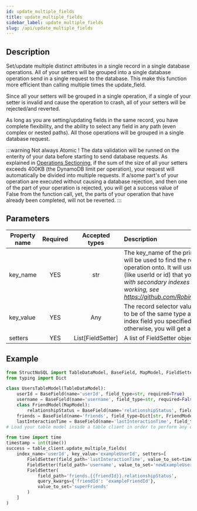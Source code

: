 ```yaml
---
id: update_multiple_fields
title: update_multiple_fields
sidebar_label: update_multiple_fields
slug: /api/update_multiple_fields
---
```


## Description
Set/update multiple distinct attributes in a single record in a single database operations. 
All of your setters will be grouped into a single database operation send in a single request to the database.
This make this function more efficient than calling multiple times the update_field.

Since all your setters will be grouped in a single operation, if a single of your setter is invalid and cause the 
operation to crash, all of your setters will be rejected/and reverted.

As long as you are setting/updating fields in the same record, you have complete flexibility, and the ability to select 
any field in any path (even complex or nested paths). All those operations will be grouped in a single database request.

:::warning Not always Atomic !
The data validation will be runned on the enterity of your data before starting to
send database requests. As explained in [Operations Sectioning](../advanced/operations_sectioning.md), if the sum of the 
size of all your setters exceeds 400KB (the DynamoDB limit per operation), your request will automatically be divided 
into multiple requests. If a/some part's of your operation are executed without causing a database rejection, and then 
one of the part of your operation is rejected, you will get a success value of False from the function call, yet, the 
parts of your operation that have already been completed, will not be reverted.
:::

## Parameters

| Property name | Required | Accepted types    | Description |
| ------------- | :------: | :---------------: | :---------- |
| key_name      | YES      | str               | The key\_name of the primary or secondary index that will be used to find the record you want to perform the operation onto. It will usually be the primary index field (like userId or id) that you defined. _Note : The selection with secondary indexes is still in Beta and not fully working, see https://github.com/Robinson04/StructNoSQL/issues/10_ |
| key_value     | YES      | Any               | The record selector value for your operation. Will need to be of the same type as the type you defined the index field you specified with the key_name parameter, otherwise, you will get a DataValidation error. |
| setters       | YES      | List[FieldSetter] | A list of FieldSetter object. See [FieldSetter](../api/FieldSetter.md) |

## Example

```python
from StructNoSQL import TableDataModel, BaseField, MapModel, FieldSetter
from typing import Dict

class UsersTableModel(TableDataModel):
    userId = BaseField(name='userId', field_type=str, required=True)
    username = BaseField(name='username', field_type=str, required=False)
    class FriendModel(MapModel):
        relationshipStatus = BaseField(name='relationshipStatus', field_type=str, required=False)
    friends = BaseField(name='friends', field_type=Dict[str, FriendModel], index_name='friendId', required=False)
    lastInteractionTime = BaseField(name='lastInteractionTime', field_type=int, required=False)
# Load your table model inside a table client in order to perform any operation

from time import time
timestamp = int(time())
success = table_client.update_multiple_fields(
    index_name='userId', key_value='exampleUserId', setters=[
        FieldSetter(field_path='lastInteractionTime', value_to_set=timestamp),
        FieldSetter(field_path='username', value_to_set='newExampleUsername'),
        FieldSetter(
            field_path='friends.{{friendId}}.relationshipStatus', 
            query_kwargs={'friendId': 'exampleFriendId'}, 
            value_to_set='superFriends'
        )
    ]
)
```


